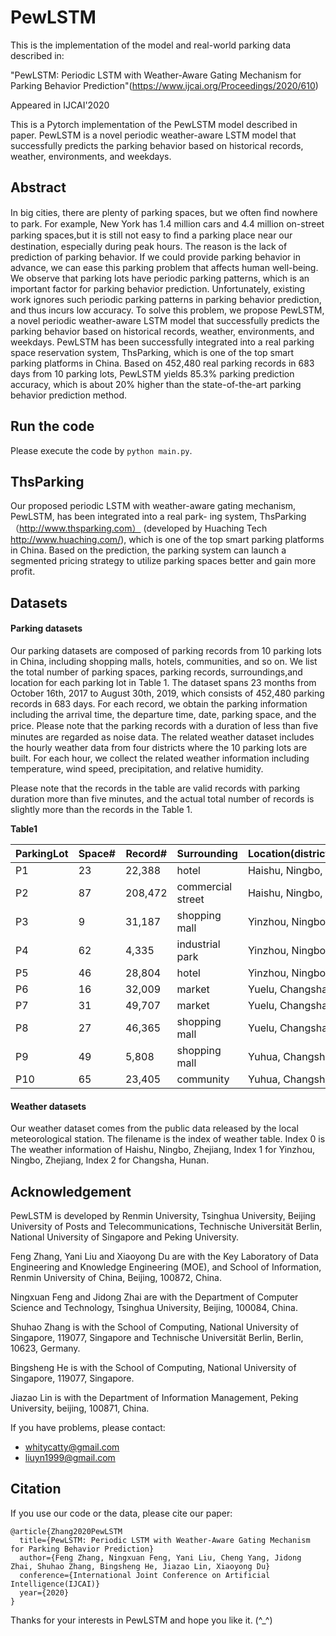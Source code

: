# PewLSTM
This is the implementation of the model and real-world parking data described in:

"PewLSTM: Periodic LSTM with Weather-Aware Gating Mechanism for Parking Behavior Prediction"(https://www.ijcai.org/Proceedings/2020/610)

Appeared in IJCAI'2020

This is a Pytorch implementation of the PewLSTM model described in paper. PewLSTM is a novel periodic weather-aware LSTM model that successfully predicts the parking behavior based on historical records, weather, environments, and weekdays.

## Abstract

In big cities, there are plenty of parking spaces, but we often ﬁnd nowhere to park. For example, New York has 1.4 million cars and 4.4 million on-street parking spaces,but it is still not easy to ﬁnd a parking place near our destination, especially during peak hours. The reason is the lack of prediction of parking behavior. If we could provide parking behavior in advance, we can ease this parking problem that affects human well-being. We observe that parking lots have periodic parking patterns, which is an important factor for parking behavior prediction. Unfortunately, existing work ignores such periodic parking patterns in parking behavior prediction, and thus incurs low accuracy. To solve this problem, we propose PewLSTM, a novel periodic weather-aware LSTM model that successfully predicts the parking behavior based on historical records, weather, environments, and weekdays. PewLSTM has been successfully integrated into a real parking space reservation system, ThsParking, which is one of the top smart parking platforms in China. Based on 452,480 real parking records in 683 days from 10 parking lots, PewLSTM yields 85.3% parking prediction accuracy, which is about 20% higher than the state-of-the-art parking behavior prediction method.

## Run the code
Please execute the code by ```python main.py```.


## ThsParking
Our proposed periodic LSTM with weather-aware gating mechanism, PewLSTM, has been integrated into a real park- ing system, ThsParking （http://www.thsparking.com） (developed by Huaching Tech http://www.huaching.com/), which is one of the top smart parking platforms in China. Based on the prediction, the parking system can launch a segmented pricing strategy to utilize parking spaces better and gain more profit.

## Datasets

#### Parking datasets

Our parking datasets are composed of parking records from 10 parking lots in China, including shopping malls, hotels, communities, and so on. We list the total number of parking spaces, parking records, surroundings,and location for each parking lot in Table 1. The dataset spans 23 months from October 16th, 2017 to August 30th, 2019, which consists of 452,480 parking records in 683 days. For each record, we obtain the parking information including the arrival time, the departure time, date, parking space, and the price. Please note that the parking records with a duration of less than ﬁve minutes are regarded as noise data. The related weather dataset includes the hourly weather data from four districts where the 10 parking lots are built. For each hour, we collect the related weather information including temperature, wind speed, precipitation, and relative humidity. 

Please note that the records in the table are valid records with parking duration more than five minutes, and the actual total number of records is slightly more than the records in the Table 1.

**Table1**

| ParkingLot | Space\# | Record\# | Surrounding       | Location\(district/city/province\) |
|------------|---------|----------|-------------------|------------------------------------|
| P1         | 23      | 22,388   | hotel             | Haishu, Ningbo, Zhejiang           |
| P2         | 87      | 208,472  | commercial street | Haishu, Ningbo, Zhejiang           |
| P3         | 9       | 31,187   | shopping mall     | Yinzhou, Ningbo, Zhejiang          |
| P4         | 62      | 4,335    | industrial park   | Yinzhou, Ningbo, Zhejiang          |
| P5         | 46      | 28,804   | hotel             | Yinzhou, Ningbo, Zhejiang          |
| P6         | 16      | 32,009   | market            | Yuelu, Changsha, Hunan             |
| P7         | 31      | 49,707   | market            | Yuelu, Changsha, Hunan             |
| P8         | 27      | 46,365   | shopping mall     | Yuelu, Changsha, Hunan             |
| P9         | 49      | 5,808    | shopping mall     | Yuhua, Changsha, Hunan             |
| P10        | 65      | 23,405   | community         | Yuhua, Changsha, Hunan             |

#### Weather datasets

Our weather dataset comes from the public data released by the local meteorological station. The filename is the index of weather table. Index 0 is The weather information of Haishu, Ningbo, Zhejiang, Index 1 for Yinzhou, Ningbo, Zhejiang, Index 2 for Changsha, Hunan.

## Acknowledgement

PewLSTM is developed by Renmin University, Tsinghua University, Beijing University of Posts and Telecommunications,  Technische Universität Berlin,  National University of Singapore and  Peking University.

Feng Zhang, Yani Liu and Xiaoyong Du are with the Key Laboratory of Data Engineering and Knowledge Engineering (MOE), and School of Information, Renmin University of China, Beijing, 100872, China.

Ningxuan Feng and Jidong Zhai are with the Department of Computer Science and Technology, Tsinghua University, Beijing, 100084, China.

Shuhao Zhang is with the School of Computing, National University of Singapore, 119077, Singapore and Technische Universität Berlin, Berlin, 10623, Germany. 

Bingsheng He is with the School of Computing, National University of Singapore, 119077, Singapore.

Jiazao Lin is with the Department of Information Management, Peking University,  beijing, 100871, China. 

If you have problems, please contact:

* [whitycatty@gmail.com](whitycatty@gmail.com)
* [liuyn1999@gmail.com](liuyn1999@gmail.com)



## Citation
If you use our code or the data, please cite our paper:
```
@article{Zhang2020PewLSTM
  title={PewLSTM: Periodic LSTM with Weather-Aware Gating Mechanism for Parking Behavior Prediction}
  author={Feng Zhang, Ningxuan Feng, Yani Liu, Cheng Yang, Jidong Zhai, Shuhao Zhang, Bingsheng He, Jiazao Lin, Xiaoyong Du}
  conference={International Joint Conference on Artificial Intelligence(IJCAI)}
  year={2020}
}
```

Thanks for your interests in PewLSTM and hope you like it. (^_^)
